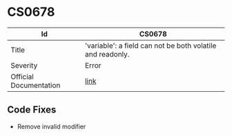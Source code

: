 # CS0678

| Id                     | CS0678                                                            |
| ---------------------- | ----------------------------------------------------------------- |
| Title                  | 'variable': a field can not be both volatile and readonly\.       |
| Severity               | Error                                                             |
| Official Documentation | [link](http://docs.microsoft.com/en-us/dotnet/csharp/misc/cs0678) |

## Code Fixes

* Remove invalid modifier
